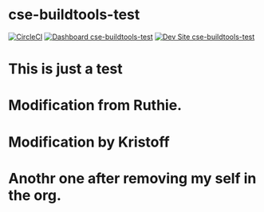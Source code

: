 # cse-buildtools-test

[![CircleCI](https://circleci.com/gh/geraldvillorente/cse-buildtools-test.svg?style=shield)](https://circleci.com/gh/geraldvillorente/cse-buildtools-test)
[![Dashboard cse-buildtools-test](https://img.shields.io/badge/dashboard-cse_buildtools_test-yellow.svg)](https://dashboard.pantheon.io/sites/1b8412db-2ef2-4123-b8f6-af58e51223eb#dev/code)
[![Dev Site cse-buildtools-test](https://img.shields.io/badge/site-cse_buildtools_test-blue.svg)](http://dev-cse-buildtools-test.pantheonsite.io/)

# This is just a test

# Modification from Ruthie.

# Modification by Kristoff

# Anothr one after removing my self in the org.
